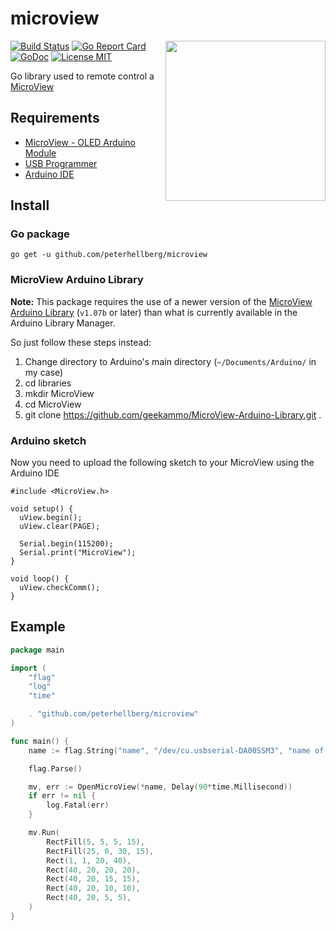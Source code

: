 # microview

<img src="http://microview.io/images/MicroViewWithProgrammer.png" width="256" align="right">

[![Build Status](https://travis-ci.org/peterhellberg/microview.svg?branch=master)](https://travis-ci.org/peterhellberg/microview)
[![Go Report Card](https://goreportcard.com/badge/github.com/peterhellberg/microview?branch=master)](https://goreportcard.com/report/github.com/peterhellberg/microview)
[![GoDoc](https://img.shields.io/badge/godoc-reference-blue.svg?style=flat)](https://godoc.org/github.com/peterhellberg/microview)
[![License MIT](https://img.shields.io/badge/license-MIT-lightgrey.svg?style=flat)](https://github.com/peterhellberg/microview/blob/master/LICENSE)


Go library used to remote control a [MicroView](http://microview.io/)

## Requirements

- [MicroView - OLED Arduino Module](https://www.sparkfun.com/products/12923)
- [USB Programmer](https://www.sparkfun.com/products/12924)
- [Arduino IDE](https://www.arduino.cc/en/Main/Software)

## Install

### Go package

    go get -u github.com/peterhellberg/microview

### MicroView Arduino Library

**Note:** This package requires the use of a newer version of the
[MicroView Arduino Library](https://github.com/geekammo/MicroView-Arduino-Library)
(`v1.07b` or later) than what is currently available in the Arduino Library Manager.

So just follow these steps instead:

1. Change directory to Arduino's main directory (`~/Documents/Arduino/` in my case)
2. cd libraries
3. mkdir MicroView
4. cd MicroView
5. git clone https://github.com/geekammo/MicroView-Arduino-Library.git .

### Arduino sketch

Now you need to upload the following sketch to your MicroView using the Arduino IDE

```arduino
#include <MicroView.h>

void setup() {
  uView.begin();
  uView.clear(PAGE);

  Serial.begin(115200);
  Serial.print("MicroView");
}

void loop() {
  uView.checkComm();
}
```

## Example

```go
package main

import (
	"flag"
	"log"
	"time"

	. "github.com/peterhellberg/microview"
)

func main() {
	name := flag.String("name", "/dev/cu.usbserial-DA00SSM3", "name of the serial port")

	flag.Parse()

	mv, err := OpenMicroView(*name, Delay(90*time.Millisecond))
	if err != nil {
		log.Fatal(err)
	}

	mv.Run(
		RectFill(5, 5, 5, 15),
		RectFill(25, 0, 30, 15),
		Rect(1, 1, 20, 40),
		Rect(40, 20, 20, 20),
		Rect(40, 20, 15, 15),
		Rect(40, 20, 10, 10),
		Rect(40, 20, 5, 5),
	)
}
```
